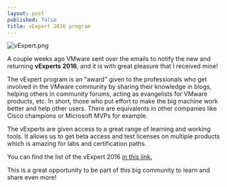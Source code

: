 ```yaml
---
layout: post
published: false
title: vExpert 2016 program
---
```

![vExpert.png]({{site.baseurl}}/img/vExpert.png)

A couple weeks ago VMware sent over the emails to notify the new and returning **vExperts 2016**, and it is with great pleasure that I received mine!

The vExpert program is an "award" given to the professionals who get involved in the VMware community by sharing their knowledge in blogs, helping others in community forums, acting as evangelists for VMware products, etc. In short, those who put effort to make the big machine work better and help other users. There are equivalents in other companies like Cisco champions or Microsoft MVPs for example.

The vExperts are given access to a great range of learning and working tools. It allows us to get beta access and test licenses on multiple products which is amazing for labs and certification paths.

You can find the list of the vExpert 2016 [in this link.](http://blogs.vmware.com/vmtn/2016/08/vexpert-2016-second-half-announcement.html)

This is a great opportunity to be part of this big community to learn and share even more!